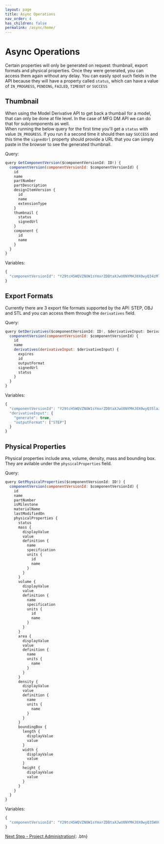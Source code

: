 ```yaml
---
layout: page
title: Async Operations
nav_order: 4
has_children: false
permalink: /async/home/
---
```


# Async Operations

Certain properties will only be generated on request: thumbnail, export formats and physical properties. Once they were generated, you can access them again without any delay.
You can easily spot such fields in the API because they will have a property called `status`, which can have a value of `IN_PROGRESS`, `PENDING`, `FAILED`, `TIMEOUT` or `SUCCESS`

## Thumbnail

When using the Model Derivative API to get back a thumbail for a model, that can only be done at file level. In the case of MFG DM API we can do that for subcomponents as well. \
When running the below query for the first time you'll get a `status` with value `IN_PROGRESS`. If you run it a second time it should then say `SUCCESS` and this time the `signedUrl` property should provide a URL that you can simply paste in the browser to see the generated thumbnail. 

Query:

```js
query GetComponentVersion($componentVersionId: ID!) {
  componentVersion(componentVersionId: $componentVersionId) {
    id
    name
    partNumber
    partDescription
    designItemVersion {
      id
      name
      extensionType
    }
    thumbnail {
      status
      signedUrl
    }
    component {
      id
      name
    }
  }
}
```

Variables:

```js
{
  "componentVersionId": "Y29tcH5WQVZNUW1sYmxrZDBtaXJwU0NYMHJ0X0wyQ34zMlBTQ2daMXJLY2V3SHlCN1dkbEZyX2FnYX53RnlaU1BGSmNQY2l3NDdFeTBIemJX"
}
```

## Export Formats

Currently there are 3 export file formats supported by the API: STEP, OBJ and STL and you can access them through the `derivatives` field.  

Query:

```js
query GetDerivatives($componentVersionId: ID!, $derivativeInput: DerivativeInput!) {
  componentVersion(componentVersionId: $componentVersionId) {
    id
    name
    derivatives(derivativeInput: $derivativeInput) {
      expires
      id
      outputFormat
      signedUrl
      status
    }
  }
}
```

Variables:

```js
{
  "componentVersionId": "Y29tcH5WQVZNUW1sYmxrZDBtaXJwU0NYMHJ0X0wyQ35lazJXeTN5Tzg3a0ZQcll5aGlYMmdTX2FnYX44UDZOMThJU3k1aGVwZENJN01td0tO",
  "derivativeInput": {
    "generate": true,
    "outputFormat": ["STEP"]
  }
}
```

## Physical Properties

Physical properties include area, volume, density, mass and bounding box. They are avilable under the `physicalProperties` field. 

Query:
```js
query GetPhysicalProperties($componentVersionId: ID!) {
  componentVersion(componentVersionId: $componentVersionId) {
    id
    name
    partNumber
    isMilestone
    materialName
    lastModifiedOn
    physicalProperties {
      status
      mass {
        displayValue
        value
        definition {
          name
          specification
          units {
            id
            name
          }
        }
      }
      volume {
        displayValue
        value
        definition {
          name
          specification
          units {
            id
            name
          }
        }
      }
      area {
        displayValue
        value
        definition {
          name
          units {
            name
          }
        }
      }
      density {
        displayValue
        value
        definition {
          name
          units {
            name
          }
        }
      }
      boundingBox {
        length {
          displayValue
          value
        }
        width {
          displayValue
          value
        }
        height {
          displayValue
          value
        }
      }
    }
  }
}
```
Variables:
```js
{
  "componentVersionId": "Y29tcH5WQVZNUW1sYmxrZDBtaXJwU0NYMHJ0X0wyQ35WVGxxN01wd3I5a3lnVFV1eFlUbkZoX2FnYX5SeXlYZHlmbWFhd1dOV3ZrSFhzcUdL"
}
```

[Next Step - Project Administration](../../projects/home/){: .btn}
